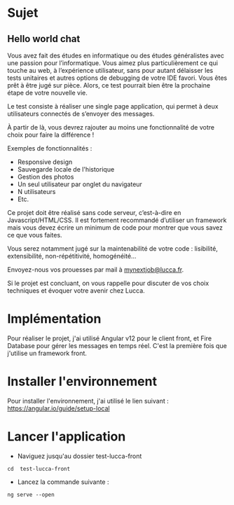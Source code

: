 # Sujet
## Hello world chat

Vous avez fait des études en informatique ou des études généralistes avec une passion pour l’informatique. Vous aimez plus particulièrement ce qui touche au web, à l’expérience utilisateur, sans pour autant délaisser les tests unitaires et autres options de debugging de votre IDE favori. Vous êtes prêt à être jugé sur pièce. Alors, ce test pourrait bien être la prochaine étape de votre nouvelle vie.

Le test consiste à réaliser une single page application, qui permet à deux utilisateurs connectés de s’envoyer des messages.

À partir de là, vous devrez rajouter au moins une fonctionnalité de votre choix pour faire la différence !

Exemples de fonctionnalités :
- Responsive design
- Sauvegarde locale de l'historique
- Gestion des photos
- Un seul utilisateur par onglet du navigateur
- N utilisateurs
- Etc.

Ce projet doit être réalisé sans code serveur, c’est-à-dire en Javascript/HTML/CSS. Il est fortement recommandé d’utiliser un framework mais vous devez écrire un minimum de code pour montrer que vous savez ce que vous faites.


Vous serez notamment jugé sur la maintenabilité de votre code : lisibilité, extensibilité, non-répétitivité, homogénéité…


Envoyez-nous vos prouesses par mail à mynextjob@lucca.fr.


Si le projet est concluant, on vous rappelle pour discuter de vos choix techniques et évoquer votre avenir chez Lucca.

# Implémentation

Pour réaliser le projet, j'ai utilisé Angular v12 pour le client front, et Fire Database pour gérer les messages en temps réel.
C'est la première fois que j'utilise un framework front.

# Installer l'environnement

Pour installer l'environnement, j'ai utilisé le lien suivant : https://angular.io/guide/setup-local

# Lancer l'application

- Naviguez jusqu'au dossier test-lucca-front

```cd  test-lucca-front```

- Lancez la commande suivante :

```ng serve --open```
